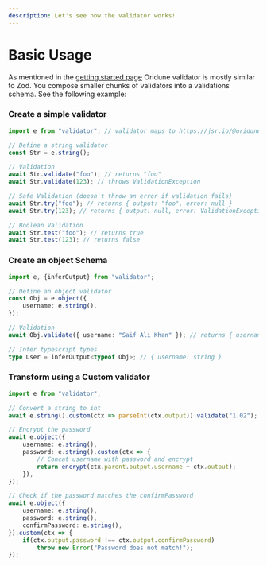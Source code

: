 ```yaml
---
description: Let's see how the validator works!
---
```


# Basic Usage

As mentioned in the [getting started page](./) Oridune validator is mostly similar to Zod. You compose smaller chunks of validators into a validations schema. See the following example:

### Create a simple validator

```typescript
import e from "validator"; // validator maps to https://jsr.io/@oridune/validator

// Define a string validator
const Str = e.string();

// Validation
await Str.validate("foo"); // returns "foo"
await Str.validate(123); // throws ValidationException

// Safe Validation (doesn't throw an error if validation fails)
await Str.try("foo"); // returns { output: "foo", error: null }
await Str.try(123); // returns { output: null, error: ValidationException }

// Boolean Validation
await Str.test("foo"); // returns true
await Str.test(123); // returns false

```

### Create an object Schema

```typescript
import e, {inferOutput} from "validator";

// Define an object validator
const Obj = e.object({
    username: e.string(),
});

// Validation
await Obj.validate({ username: "Saif Ali Khan" }); // returns { username: "Saif Ali Khan" }

// Infer typescript types
type User = inferOutput<typeof Obj>; // { username: string }

```

### Transform using a Custom validator

```typescript
import e from "validator";

// Convert a string to int
await e.string().custom(ctx => parseInt(ctx.output)).validate("1.02"); // returns 1

// Encrypt the password
await e.object({
    username: e.string(),
    password: e.string().custom(ctx => {
        // Concat username with password and encrypt
        return encrypt(ctx.parent.output.username + ctx.output);
    }),
});

// Check if the password matches the confirmPassword
await e.object({
    username: e.string(),
    password: e.string(),
    confirmPassword: e.string(),
}).custom(ctx => {
    if(ctx.output.password !== ctx.output.confirmPassword)
        throw new Error("Password does not match!");
});
```
